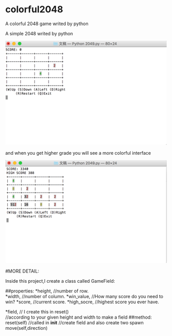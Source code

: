 # colorful2048
A colorful 2048 game writed by python

A simple 2048 writed by python

![image](https://raw.githubusercontent.com/liuyuxuan123/colorful2048/master/picture%20review/colorful2048_description1.png)

and when you get higher grade you will see a more colorful interface 

![image](https://raw.githubusercontent.com/liuyuxuan123/colorful2048/master/picture%20review/colorful2048_description2.png)


#MORE DETAIL:

Inside this project,I create a class called GameField:

##properties:
*height,                     //number of row.  
*width,                      //number of column. 
*win_value,                  //How many score do you need to win? 
*score,                      //current score.
*high_socre,                 //highest score you ever have. 
                                                            
*field,                      // I create this in reset()   
                              //according to your given height and width to make a field 
##method:
  reset(self)                 //called in __init__ 
                              //create field and also create two spawn 
  move(self,direction)
